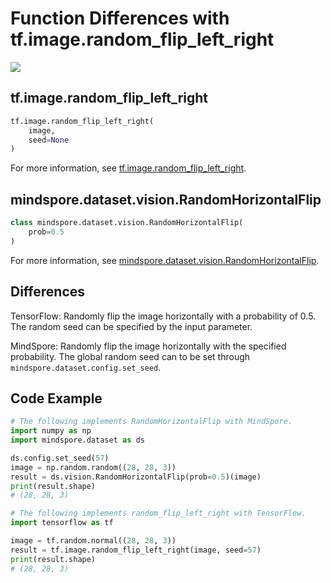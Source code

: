 # Function Differences with tf.image.random_flip_left_right

<a href="https://gitee.com/mindspore/docs/blob/r2.1/docs/mindspore/source_en/note/api_mapping/tensorflow_diff/random_flip_left_right.md" target="_blank"><img src="https://mindspore-website.obs.cn-north-4.myhuaweicloud.com/website-images/r2.1/resource/_static/logo_source_en.png"></a>

## tf.image.random_flip_left_right

```python
tf.image.random_flip_left_right(
    image,
    seed=None
)
```

For more information, see [tf.image.random_flip_left_right](https://www.tensorflow.org/versions/r2.6/api_docs/python/tf/image/random_flip_left_right).

## mindspore.dataset.vision.RandomHorizontalFlip

```python
class mindspore.dataset.vision.RandomHorizontalFlip(
    prob=0.5
)
```

For more information, see [mindspore.dataset.vision.RandomHorizontalFlip](https://mindspore.cn/docs/en/r2.1/api_python/dataset_vision/mindspore.dataset.vision.RandomHorizontalFlip.html#mindspore.dataset.vision.RandomHorizontalFlip).

## Differences

TensorFlow: Randomly flip the image horizontally with a probability of 0.5. The random seed can be specified by the input parameter.

MindSpore: Randomly flip the image horizontally with the specified probability. The global random seed can to be set through `mindspore.dataset.config.set_seed`.

## Code Example

```python
# The following implements RandomHorizontalFlip with MindSpore.
import numpy as np
import mindspore.dataset as ds

ds.config.set_seed(57)
image = np.random.random((28, 28, 3))
result = ds.vision.RandomHorizontalFlip(prob=0.5)(image)
print(result.shape)
# (28, 28, 3)

# The following implements random_flip_left_right with TensorFlow.
import tensorflow as tf

image = tf.random.normal((28, 28, 3))
result = tf.image.random_flip_left_right(image, seed=57)
print(result.shape)
# (28, 28, 3)
```
